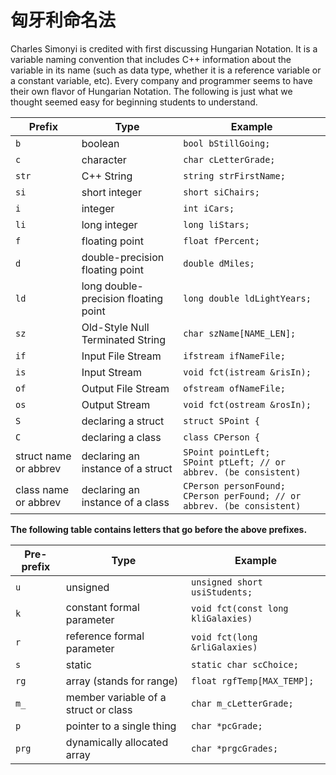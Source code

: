 # 匈牙利命名法

Charles Simonyi is credited with first discussing Hungarian Notation. It is a variable naming convention that includes C++ information about the variable in its name (such as data type, whether it is a reference variable or a constant variable, etc). Every company and programmer seems to have their own flavor of Hungarian Notation. The following is just what we thought seemed easy for beginning students to understand.

| Prefix                | Type                                 | Example                                                      |
| --------------------- | ------------------------------------ | ------------------------------------------------------------ |
| `b`                   | boolean                              | `bool bStillGoing;`                                          |
| `c`                   | character                            | `char cLetterGrade;`                                         |
| `str`                 | C++ String                           | `string strFirstName;`                                       |
| `si`                  | short integer                        | `short siChairs;`                                            |
| `i`                   | integer                              | `int iCars;`                                                 |
| `li`                  | long integer                         | `long liStars;`                                              |
| `f`                   | floating point                       | `float fPercent;`                                            |
| `d`                   | double-precision floating point      | `double dMiles;`                                             |
| `ld`                  | long double-precision floating point | `long double ldLightYears;`                                  |
| `sz`                  | Old-Style Null Terminated String     | `char szName[NAME_LEN];`                                     |
| `if`                  | Input File Stream                    | `ifstream ifNameFile;`                                       |
| `is`                  | Input Stream                         | `void fct(istream &risIn);`                                  |
| `of`                  | Output File Stream                   | `ofstream ofNameFile;`                                       |
| `os`                  | Output Stream                        | `void fct(ostream &rosIn);`                                  |
| `S`                   | declaring a struct                   | `struct SPoint {`                                            |
| `C`                   | declaring a class                    | `class CPerson {`                                            |
| struct name or abbrev | declaring an instance of a struct    | `SPoint pointLeft;`</br>`SPoint ptLeft; // or abbrev. (be consistent)` |
| class name or abbrev  | declaring an instance of a class     | `CPerson personFound;`</br>`CPerson perFound; // or abbrev. (be consistent)` |

**The following table contains letters that go before the above prefixes.**

| Pre-prefix | Type                                 | Example                            |
| ---------- | ------------------------------------ | ---------------------------------- |
| `u`        | unsigned                             | `unsigned short usiStudents;`      |
| `k`        | constant formal parameter            | `void fct(const long kliGalaxies)` |
| `r`        | reference formal parameter           | `void fct(long &rliGalaxies)`      |
| `s`        | static                               | `static char scChoice;`            |
| `rg`       | array (stands for range)             | `float rgfTemp[MAX_TEMP];`         |
| `m_`       | member variable of a struct or class | `char m_cLetterGrade;`             |
| `p`        | pointer to a single thing            | `char *pcGrade;`                   |
| `prg`      | dynamically allocated array          | `char *prgcGrades;`                |
